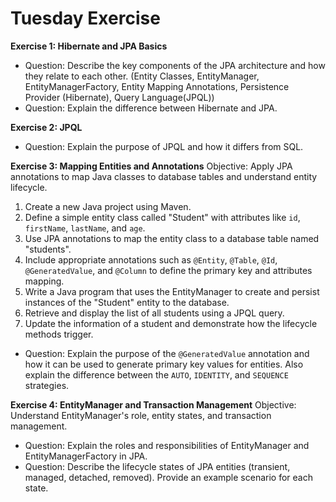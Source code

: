 # Tuesday Exercise

**Exercise 1: Hibernate and JPA Basics**

- Question: Describe the key components of the JPA architecture and how they relate to each other. (Entity Classes, EntityManager, EntityManagerFactory, Entity Mapping Annotations, Persistence Provider (Hibernate), Query Language(JPQL))
- Question: Explain the difference between Hibernate and JPA.

**Exercise 2: JPQL**

- Question: Explain the purpose of JPQL and how it differs from SQL.

**Exercise 3: Mapping Entities and Annotations**
Objective: Apply JPA annotations to map Java classes to database tables and understand entity lifecycle.

1. Create a new Java project using Maven.
2. Define a simple entity class called "Student" with attributes like `id`, `firstName`, `lastName`, and `age`.
3. Use JPA annotations to map the entity class to a database table named "students".
4. Include appropriate annotations such as `@Entity`, `@Table`, `@Id`, `@GeneratedValue`, and `@Column` to define the primary key and attributes mapping. 
5. Write a Java program that uses the EntityManager to create and persist instances of the "Student" entity to the database. 
6. Retrieve and display the list of all students using a JPQL query. 
7. Update the information of a student and demonstrate how the lifecycle methods trigger.

- Question: Explain the purpose of the `@GeneratedValue` annotation and how it can be used to generate primary key values for entities. Also explain the difference between the `AUTO`, `IDENTITY`, and `SEQUENCE` strategies.

**Exercise 4: EntityManager and Transaction Management**
Objective: Understand EntityManager's role, entity states, and transaction management.

- Question: Explain the roles and responsibilities of EntityManager and EntityManagerFactory in JPA.
- Question: Describe the lifecycle states of JPA entities (transient, managed, detached, removed). Provide an example scenario for each state.



